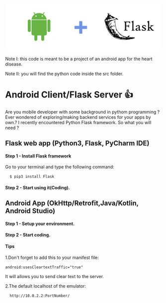 ![alt text](Flask.png)

Note I: this code is meant to be a project of an android app for the heart disease.

Note II: you will find the python code inside the src folder.
# Android Client/Flask Server :+1:
Are you mobile developer with some background in pythom programming ?
Ever wondered of exploring/making backend services for your apps by own.? 
I recently encountered Python Flask framework.
So what you will need ?

## Flask web app (Python3, Flask, PyCharm IDE)

#### Step 1 - Install Flask framework
Go to your terminal and type the following command: 

      $ pip3 install Flask
#### Step 2 - Start using it(Coding).  


## Android App (OkHttp/Retrofit,Java/Kotlin, Android Studio)
#### Step 1 - Setup your environment. 
#### Step 2 - Start coding.

#### Tips
1.Don't forget to add this to your manifest file:

    android:usesCleartextTraffic="true"
    
It will allows you to send clear text to the server.

2.The default localhost of the emulator:
      
      http://10.0.2.2:PortNumber/


     
  
